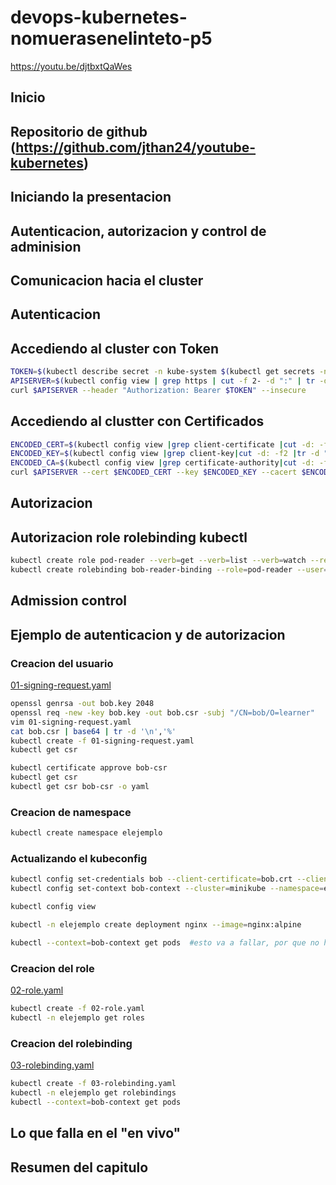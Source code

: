 # devops-kubernetes-nomuerasenelinteto-p5
https://youtu.be/djtbxtQaWes


## Inicio
## Repositorio de github (https://github.com/jthan24/youtube-kubernetes)
## Iniciando la presentacion
## Autenticacion, autorizacion y control de adminision
## Comunicacion hacia el cluster
## Autenticacion
## Accediendo al cluster con Token

```bash
TOKEN=$(kubectl describe secret -n kube-system $(kubectl get secrets -n kube-system | grep default | cut -f1 -d ' ') | grep -E '^token' | cut -f2 -d':' | tr -d '\t' | tr -d " ")
APISERVER=$(kubectl config view | grep https | cut -f 2- -d ":" | tr -d " ")
curl $APISERVER --header "Authorization: Bearer $TOKEN" --insecure
```

## Accediendo al clustter con Certificados

```bash
ENCODED_CERT=$(kubectl config view |grep client-certificate |cut -d: -f2 |tr -d " ")
ENCODED_KEY=$(kubectl config view |grep client-key|cut -d: -f2 |tr -d " ")
ENCODED_CA=$(kubectl config view |grep certificate-authority|cut -d: -f2 |tr -d " ")
curl $APISERVER --cert $ENCODED_CERT --key $ENCODED_KEY --cacert $ENCODED_CA
```

## Autorizacion
## Autorizacion role rolebinding kubectl 

```bash
kubectl create role pod-reader --verb=get --verb=list --verb=watch --resource=pods
kubectl create rolebinding bob-reader-binding --role=pod-reader --user=bob --namespace=default
```

## Admission control 
## Ejemplo de autenticacion y de autorizacion
### Creacion del usuario 
[01-signing-request.yaml](./devops-k8s-05/rbac/01-signin-request.yaml)

```bash
openssl genrsa -out bob.key 2048
openssl req -new -key bob.key -out bob.csr -subj "/CN=bob/O=learner"
vim 01-signing-request.yaml
cat bob.csr | base64 | tr -d '\n','%'
kubectl create -f 01-signing-request.yaml
kubectl get csr

kubectl certificate approve bob-csr
kubectl get csr
kubectl get csr bob-csr -o yaml
```

### Creacion de namespace
```bash
kubectl create namespace elejemplo
```

### Actualizando el kubeconfig

```bash
kubectl config set-credentials bob --client-certificate=bob.crt --client-key=bob.key
kubectl config set-context bob-context --cluster=minikube --namespace=elejemplo --user=bob

kubectl config view

kubectl -n elejemplo create deployment nginx --image=nginx:alpine

kubectl --context=bob-context get pods  #esto va a fallar, por que no hemos hecho el role ni el binding
```


### Creacion del role 
[02-role.yaml](./devops-k8s-05/rbac/02-role.yaml)
```bash
kubectl create -f 02-role.yaml
kubectl -n elejemplo get roles
```

### Creacion del rolebinding
[03-rolebinding.yaml](./devops-k8s-05/rbac/03-rolebinding.yaml)
```bash
kubectl create -f 03-rolebinding.yaml
kubectl -n elejemplo get rolebindings
kubectl --context=bob-context get pods
```


## Lo que falla en el "en vivo"
## Resumen del capitulo
